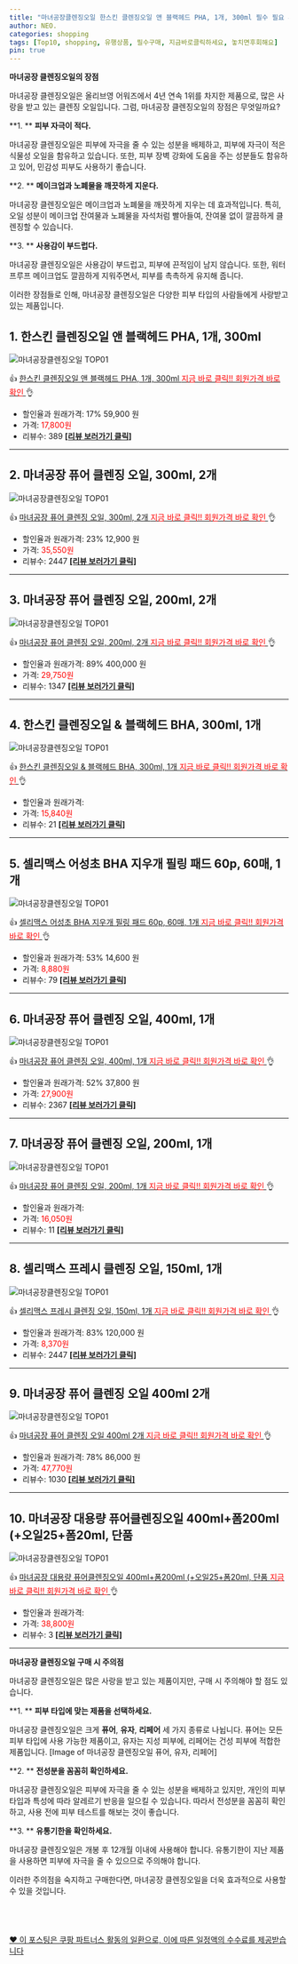```yaml
---
title: "마녀공장클렌징오일 한스킨 클렌징오일 앤 블랙헤드 PHA, 1개, 300ml 필수 필요 추천 제품 비교 최저 가격 비교 장점 구매 후기 구매평"
author: NEO.
categories: shopping
tags: [Top10, shopping, 유행상품, 필수구매, 지금바로클릭하세요, 놓치면후회해요]
pin: true
---
```

**마녀공장 클렌징오일의 장점**

마녀공장 클렌징오일은 올리브영 어워즈에서 4년 연속 1위를 차지한 제품으로, 많은 사랑을 받고 있는 클렌징 오일입니다. 그럼, 마녀공장 클렌징오일의 장점은 무엇일까요?

**1. ** **피부 자극이 적다.**

마녀공장 클렌징오일은 피부에 자극을 줄 수 있는 성분을 배제하고, 피부에 자극이 적은 식물성 오일을 함유하고 있습니다. 또한, 피부 장벽 강화에 도움을 주는 성분들도 함유하고 있어, 민감성 피부도 사용하기 좋습니다.

**2. ** **메이크업과 노폐물을 깨끗하게 지운다.**

마녀공장 클렌징오일은 메이크업과 노폐물을 깨끗하게 지우는 데 효과적입니다. 특히, 오일 성분이 메이크업 잔여물과 노폐물을 자석처럼 빨아들여, 잔여물 없이 깔끔하게 클렌징할 수 있습니다.

**3. ** **사용감이 부드럽다.**

마녀공장 클렌징오일은 사용감이 부드럽고, 피부에 끈적임이 남지 않습니다. 또한, 워터프루프 메이크업도 깔끔하게 지워주면서, 피부를 촉촉하게 유지해 줍니다.

이러한 장점들로 인해, 마녀공장 클렌징오일은 다양한 피부 타입의 사람들에게 사랑받고 있는 제품입니다.

   

## 1. 한스킨 클렌징오일 앤 블랙헤드 PHA, 1개, 300ml

![마녀공장클렌징오일 TOP01](https://thumbnail6.coupangcdn.com/thumbnails/remote/490x490ex/image/retail/images/322211253187123-b9b85b8d-c035-4756-8d0b-a999f0309aa0.jpg)


👍 [한스킨 클렌징오일 앤 블랙헤드 PHA, 1개, 300ml <font color=red> 지금 바로 클릭!! 회원가격 바로 확인 </font> ](https://link.coupang.com/re/AFFSDP?lptag=AF3617701&subid=GithubCoopas&pageKey=7549485231&traceid=V0-153&itemId=19864385899&vendorItemId=3136494839) 👌 


- 할인율과 원래가격: 17%  59,900   원
- 가격: <span style='color:red'>17,800원</span>
- 리뷰수: 389  [**[리뷰 보러가기 클릭]**](https://link.coupang.com/re/AFFSDP?lptag=AF3617701&subid=GithubCoopas&pageKey=7549485231&traceid=V0-153&itemId=19864385899&vendorItemId=3136494839)

---


   

## 2. 마녀공장 퓨어 클렌징 오일, 300ml, 2개

![마녀공장클렌징오일 TOP01](https://thumbnail10.coupangcdn.com/thumbnails/remote/490x490ex/image/vendor_inventory/ab91/a214d0e4cc1e34047f57356ddc3ee5687314fa69f018595ce4a54673f3ba.png)


👍 [마녀공장 퓨어 클렌징 오일, 300ml, 2개 <font color=red> 지금 바로 클릭!! 회원가격 바로 확인 </font> ](https://link.coupang.com/re/AFFSDP?lptag=AF3617701&subid=GithubCoopas&pageKey=6165729062&traceid=V0-153&itemId=19516995922&vendorItemId=87933523229) 👌 


- 할인율과 원래가격: 23%  12,900   원
- 가격: <span style='color:red'>35,550원</span>
- 리뷰수: 2447  [**[리뷰 보러가기 클릭]**](https://link.coupang.com/re/AFFSDP?lptag=AF3617701&subid=GithubCoopas&pageKey=6165729062&traceid=V0-153&itemId=19516995922&vendorItemId=87933523229)

---


   

## 3. 마녀공장 퓨어 클렌징 오일, 200ml, 2개

![마녀공장클렌징오일 TOP01](https://thumbnail8.coupangcdn.com/thumbnails/remote/490x490ex/image/vendor_inventory/aa8a/c1de99efb291684960c0447d85d4e2e4423e83868bd402915cbaf545741e.png)


👍 [마녀공장 퓨어 클렌징 오일, 200ml, 2개 <font color=red> 지금 바로 클릭!! 회원가격 바로 확인 </font> ](https://link.coupang.com/re/AFFSDP?lptag=AF3617701&subid=GithubCoopas&pageKey=6165729062&traceid=V0-153&itemId=18708349076&vendorItemId=87403194828) 👌 


- 할인율과 원래가격: 89%  400,000   원
- 가격: <span style='color:red'>29,750원</span>
- 리뷰수: 1347  [**[리뷰 보러가기 클릭]**](https://link.coupang.com/re/AFFSDP?lptag=AF3617701&subid=GithubCoopas&pageKey=6165729062&traceid=V0-153&itemId=18708349076&vendorItemId=87403194828)

---


   

## 4. 한스킨 클렌징오일 & 블랙헤드 BHA, 300ml, 1개

![마녀공장클렌징오일 TOP01](https://thumbnail8.coupangcdn.com/thumbnails/remote/490x490ex/image/retail/images/2888946269395389-e93d4b0f-9eb8-415f-baca-99cc80797652.jpg)


👍 [한스킨 클렌징오일 & 블랙헤드 BHA, 300ml, 1개 <font color=red> 지금 바로 클릭!! 회원가격 바로 확인 </font> ](https://link.coupang.com/re/AFFSDP?lptag=AF3617701&subid=GithubCoopas&pageKey=5547480247&traceid=V0-153&itemId=8755223337&vendorItemId=3136494841) 👌 


- 할인율과 원래가격: 
- 가격: <span style='color:red'>15,840원</span>
- 리뷰수: 21  [**[리뷰 보러가기 클릭]**](https://link.coupang.com/re/AFFSDP?lptag=AF3617701&subid=GithubCoopas&pageKey=5547480247&traceid=V0-153&itemId=8755223337&vendorItemId=3136494841)

---


   

## 5. 셀리맥스 어성초 BHA 지우개 필링 패드 60p, 60매, 1개

![마녀공장클렌징오일 TOP01](https://thumbnail7.coupangcdn.com/thumbnails/remote/490x490ex/image/retail/images/4532182216577074-eb602d88-0cf2-40c2-a89a-7f3bbd640709.jpg)


👍 [셀리맥스 어성초 BHA 지우개 필링 패드 60p, 60매, 1개 <font color=red> 지금 바로 클릭!! 회원가격 바로 확인 </font> ](https://link.coupang.com/re/AFFSDP?lptag=AF3617701&subid=GithubCoopas&pageKey=6470133507&traceid=V0-153&itemId=17552137297&vendorItemId=78412338662) 👌 


- 할인율과 원래가격: 53%  14,600   원
- 가격: <span style='color:red'>8,880원</span>
- 리뷰수: 79  [**[리뷰 보러가기 클릭]**](https://link.coupang.com/re/AFFSDP?lptag=AF3617701&subid=GithubCoopas&pageKey=6470133507&traceid=V0-153&itemId=17552137297&vendorItemId=78412338662)

---


   

## 6. 마녀공장 퓨어 클렌징 오일, 400ml, 1개

![마녀공장클렌징오일 TOP01](https://thumbnail8.coupangcdn.com/thumbnails/remote/490x490ex/image/vendor_inventory/897e/04aa059e21c7a967cbe91a9dbb7d86ef437970ef3b1abad028b39a87efd2.jpg)


👍 [마녀공장 퓨어 클렌징 오일, 400ml, 1개 <font color=red> 지금 바로 클릭!! 회원가격 바로 확인 </font> ](https://link.coupang.com/re/AFFSDP?lptag=AF3617701&subid=GithubCoopas&pageKey=6165729062&traceid=V0-153&itemId=16835959774&vendorItemId=87904695426) 👌 


- 할인율과 원래가격: 52%  37,800   원
- 가격: <span style='color:red'>27,900원</span>
- 리뷰수: 2367  [**[리뷰 보러가기 클릭]**](https://link.coupang.com/re/AFFSDP?lptag=AF3617701&subid=GithubCoopas&pageKey=6165729062&traceid=V0-153&itemId=16835959774&vendorItemId=87904695426)

---


   

## 7. 마녀공장 퓨어 클렌징 오일, 200ml, 1개

![마녀공장클렌징오일 TOP01](https://thumbnail8.coupangcdn.com/thumbnails/remote/490x490ex/image/vendor_inventory/bab2/752493efc53440aa00f1e4995fc52f87f18c584ee1e5bff440d24e62751b.jpg)


👍 [마녀공장 퓨어 클렌징 오일, 200ml, 1개 <font color=red> 지금 바로 클릭!! 회원가격 바로 확인 </font> ](https://link.coupang.com/re/AFFSDP?lptag=AF3617701&subid=GithubCoopas&pageKey=6165729062&traceid=V0-153&itemId=19690825270&vendorItemId=82254136511) 👌 


- 할인율과 원래가격: 
- 가격: <span style='color:red'>16,050원</span>
- 리뷰수: 11  [**[리뷰 보러가기 클릭]**](https://link.coupang.com/re/AFFSDP?lptag=AF3617701&subid=GithubCoopas&pageKey=6165729062&traceid=V0-153&itemId=19690825270&vendorItemId=82254136511)

---


   

## 8. 셀리맥스 프레시 클렌징 오일, 150ml, 1개

![마녀공장클렌징오일 TOP01](https://thumbnail9.coupangcdn.com/thumbnails/remote/490x490ex/image/retail/images/2901950160971569-a7fbd359-a2f6-4736-a951-62c05e6fa4e1.jpg)


👍 [셀리맥스 프레시 클렌징 오일, 150ml, 1개 <font color=red> 지금 바로 클릭!! 회원가격 바로 확인 </font> ](https://link.coupang.com/re/AFFSDP?lptag=AF3617701&subid=GithubCoopas&pageKey=228668089&traceid=V0-153&itemId=725131055&vendorItemId=4834142676) 👌 


- 할인율과 원래가격: 83%  120,000   원
- 가격: <span style='color:red'>8,370원</span>
- 리뷰수: 2447  [**[리뷰 보러가기 클릭]**](https://link.coupang.com/re/AFFSDP?lptag=AF3617701&subid=GithubCoopas&pageKey=228668089&traceid=V0-153&itemId=725131055&vendorItemId=4834142676)

---


   

## 9. 마녀공장 퓨어 클렌징 오일 400ml 2개

![마녀공장클렌징오일 TOP01](https://thumbnail8.coupangcdn.com/thumbnails/remote/490x490ex/image/vendor_inventory/71a4/7071e58f4ba6941b4062d09fd9edb05a2708f7e8152f25e4027d43da16f6.png)


👍 [마녀공장 퓨어 클렌징 오일 400ml 2개 <font color=red> 지금 바로 클릭!! 회원가격 바로 확인 </font> ](https://link.coupang.com/re/AFFSDP?lptag=AF3617701&subid=GithubCoopas&pageKey=6165729062&traceid=V0-153&itemId=19668056087&vendorItemId=87889295375) 👌 


- 할인율과 원래가격: 78%  86,000   원
- 가격: <span style='color:red'>47,770원</span>
- 리뷰수: 1030  [**[리뷰 보러가기 클릭]**](https://link.coupang.com/re/AFFSDP?lptag=AF3617701&subid=GithubCoopas&pageKey=6165729062&traceid=V0-153&itemId=19668056087&vendorItemId=87889295375)

---


   

## 10. 마녀공장 대용량 퓨어클렌징오일 400ml+폼200ml (+오일25+폼20ml, 단품

![마녀공장클렌징오일 TOP01](https://thumbnail10.coupangcdn.com/thumbnails/remote/490x490ex/image/vendor_inventory/1092/e2a74cf61aee819c08448f431809f6eca355d427ab4cabaa6bd68ed5aa2b.jpg)


👍 [마녀공장 대용량 퓨어클렌징오일 400ml+폼200ml (+오일25+폼20ml, 단품 <font color=red> 지금 바로 클릭!! 회원가격 바로 확인 </font> ](https://link.coupang.com/re/AFFSDP?lptag=AF3617701&subid=GithubCoopas&pageKey=7470543626&traceid=V0-153&itemId=19492474382&vendorItemId=78418748635) 👌 


- 할인율과 원래가격: 
- 가격: <span style='color:red'>38,800원</span>
- 리뷰수: 3  [**[리뷰 보러가기 클릭]**](https://link.coupang.com/re/AFFSDP?lptag=AF3617701&subid=GithubCoopas&pageKey=7470543626&traceid=V0-153&itemId=19492474382&vendorItemId=78418748635)

---
**마녀공장 클렌징오일 구매 시 주의점**

마녀공장 클렌징오일은 많은 사랑을 받고 있는 제품이지만, 구매 시 주의해야 할 점도 있습니다.

**1. ** **피부 타입에 맞는 제품을 선택하세요.**

마녀공장 클렌징오일은 크게 **퓨어**, **유자**, **리페어** 세 가지 종류로 나뉩니다. 퓨어는 모든 피부 타입에 사용 가능한 제품이고, 유자는 지성 피부에, 리페어는 건성 피부에 적합한 제품입니다.
[Image of 마녀공장 클렌징오일 퓨어, 유자, 리페어]

**2. ** **전성분을 꼼꼼히 확인하세요.**

마녀공장 클렌징오일은 피부에 자극을 줄 수 있는 성분을 배제하고 있지만, 개인의 피부 타입과 특성에 따라 알레르기 반응을 일으킬 수 있습니다. 따라서 전성분을 꼼꼼히 확인하고, 사용 전에 피부 테스트를 해보는 것이 좋습니다.

**3. ** **유통기한을 확인하세요.**

마녀공장 클렌징오일은 개봉 후 12개월 이내에 사용해야 합니다. 유통기한이 지난 제품을 사용하면 피부에 자극을 줄 수 있으므로 주의해야 합니다.

이러한 주의점을 숙지하고 구매한다면, 마녀공장 클렌징오일을 더욱 효과적으로 사용할 수 있을 것입니다.<br><br><br><br><br> [ ❤  이 포스팅은 쿠팡 파트너스 활동의 일환으로, 이에 따른 일정액의 수수료를 제공받습니다](https://link.coupang.com/a/bcEFyh)